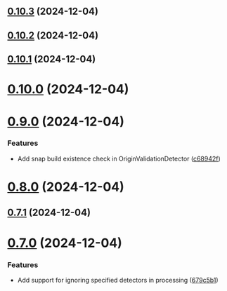 ## [0.10.3](https://github.com/sayfer-io/Snapper/compare/v0.10.2...v0.10.3) (2024-12-04)

## [0.10.2](https://github.com/sayfer-io/Snapper/compare/v0.10.1...v0.10.2) (2024-12-04)

## [0.10.1](https://github.com/sayfer-io/Snapper/compare/v0.10.0...v0.10.1) (2024-12-04)

# [0.10.0](https://github.com/sayfer-io/Snapper/compare/v0.9.0...v0.10.0) (2024-12-04)

# [0.9.0](https://github.com/sayfer-io/Snapper/compare/v0.8.0...v0.9.0) (2024-12-04)

### Features

- Add snap build existence check in OriginValidationDetector ([c68942f](https://github.com/sayfer-io/Snapper/commit/c68942fdd7c78ac71bdc79a22224e3c02ec2c93a))

# [0.8.0](https://github.com/sayfer-io/Snapper/compare/v0.7.1...v0.8.0) (2024-12-04)

## [0.7.1](https://github.com/sayfer-io/Snapper/compare/v0.7.0...v0.7.1) (2024-12-04)

# [0.7.0](https://github.com/sayfer-io/Snapper/compare/v0.6.0...v0.7.0) (2024-12-04)

### Features

- Add support for ignoring specified detectors in processing ([679c5b1](https://github.com/sayfer-io/Snapper/commit/679c5b188eb4097324a3d2125fb948b045fede97))
